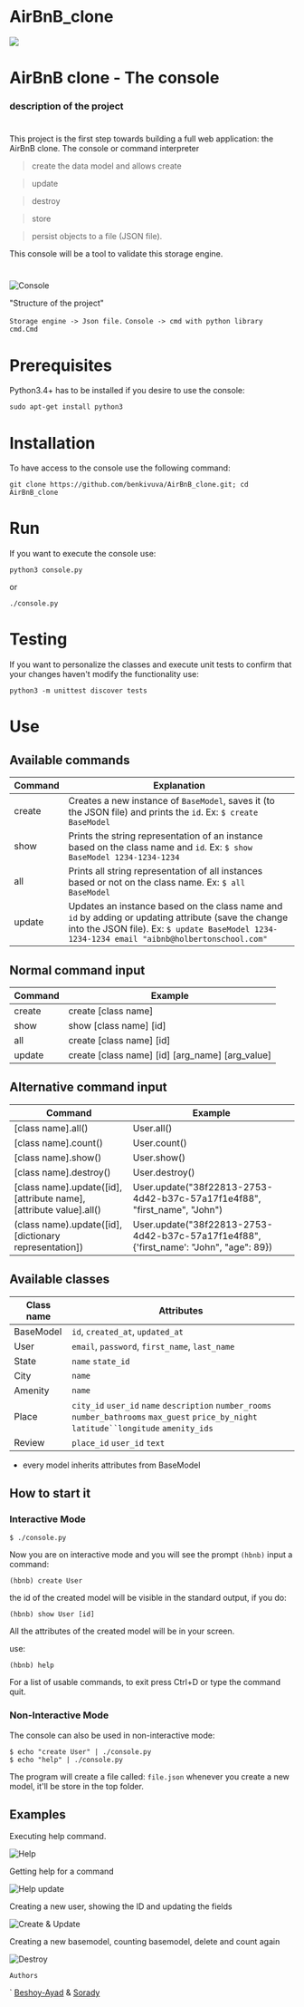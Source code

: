 # AirBnB_clone

<img align="center" src="[https://i.ibb.co/d5N85Nh/hbnb.png](https://github.com/Beshoy-Ayad/AirBnB_clone/blob/master/PIC/1.png?raw=true)">


# AirBnB clone - The console

### description of the project
# 
This project is the first step towards building a full web application: the AirBnB clone.
The console or command interpreter
 >create the data model and allows create

 >update 

 >destroy

 >store

 >persist objects to a file (JSON file).

  This console will be a tool to validate this storage engine.
  #

![Console]([https://github.com/daorejuela1/AirBnB_clone/blob/master/images/console_airbnb.png](https://github.com/Beshoy-Ayad/AirBnB_clone/blob/master/PIC/2.png?raw=true))

"Structure of the project"

`Storage engine -> Json file.`
`Console -> cmd with python library cmd.Cmd`



# Prerequisites 

Python3.4+ has to be installed if you desire to use the console:
```
sudo apt-get install python3
```

# Installation

To have access to the console use the following command:

```
git clone https://github.com/benkivuva/AirBnB_clone.git; cd AirBnB_clone
```

# Run

If you want to execute the console use:

```
python3 console.py
```
or
```
./console.py
```

# Testing 

If you want to personalize the classes and execute unit tests to confirm that your changes haven't modify the functionality use:

```
python3 -m unittest discover tests
```

# Use

## Available commands
|Command| Explanation |
|--|--|
| create | Creates a new instance of `BaseModel`, saves it (to the JSON file) and prints the `id`. Ex: `$ create BaseModel`  |
| show | Prints the string representation of an instance based on the class name and `id`. Ex: `$ show BaseModel 1234-1234-1234` |
| all | Prints all string representation of all instances based or not on the class name. Ex: `$ all BaseModel` |
| update | Updates an instance based on the class name and `id` by adding or updating attribute (save the change into the JSON file). Ex: `$ update BaseModel 1234-1234-1234 email "aibnb@holbertonschool.com"` |

## Normal command input

|Command| Example|
|--|--|
|create| create [class name] |
|show| show [class name] [id] |
|all| create [class name] [id]|
|update| create [class name] [id] [arg_name] [arg_value]|


## Alternative command input
|Command| Example|
|--|--|
|[class name].all()| User.all() |
|[class name].count()| User.count() |
|[class name].show()| User.show() |
|[class name].destroy()| User.destroy() |
|[class name].update([id], [attribute name], [attribute value].all()| User.update("38f22813-2753-4d42-b37c-57a17f1e4f88", "first_name", "John") |
|(class name).update([id], [dictionary representation])| User.update("38f22813-2753-4d42-b37c-57a17f1e4f88", {'first_name': "John", "age": 89}) |

## Available classes
|Class name| Attributes|
|--|--|
| BaseModel | `id`, `created_at`, `updated_at`  |
| User| `email`, `password`, `first_name`, `last_name` |
| State| `name` `state_id`|
| City| `name`  |
| Amenity | `name` |
| Place | `city_id` `user_id` `name` `description` `number_rooms` `number_bathrooms` `max_guest` `price_by_night` `latitude``longitude` `amenity_ids` |
| Review| `place_id` `user_id` `text` |

* every model inherits attributes from BaseModel

## How to start it

### Interactive Mode
```
$ ./console.py
```

Now you are on interactive mode and you will see the prompt `(hbnb)`
input a command:

```
(hbnb) create User
```
the id of the created model will be visible in the standard output, if you do:

```
(hbnb) show User [id]
```

All the attributes of the created model will be in your screen.

use: 

```
(hbnb) help
```
For a list of usable commands, to exit press Ctrl+D or type the command quit.

### Non-Interactive Mode

The console can also be used in non-interactive mode:

```
$ echo "create User" | ./console.py
$ echo "help" | ./console.py
```

The program will create a file called: `file.json` whenever you create a new model, it'll be store in the top folder.

## Examples

Executing help command.

![Help]([https://github.com/daorejuela1/AirBnB_clone/blob/master/images/help.gif](https://github.com/Beshoy-Ayad/AirBnB_clone/blob/master/PIC/3.gif?raw=true))

Getting help for a command

![Help update]([https://github.com/daorejuela1/AirBnB_clone/blob/master/images/help%20update.gif](https://github.com/Beshoy-Ayad/AirBnB_clone/blob/master/PIC/4.gif?raw=true))

Creating a new user, showing the ID and updating the fields

![Create & Update](![image](https://github.com/Beshoy-Ayad/AirBnB_clone/assets/125706196/a1ca9b2b-cd45-498d-a6f1-7982730dc50e)
)

Creating a new basemodel, counting basemodel, delete and count again

![Destroy]([https://github.com/daorejuela1/AirBnB_clone/blob/master/images/destroy.gif](https://github.com/Beshoy-Ayad/AirBnB_clone/blob/master/PIC/6.gif?raw=true))
```
Authors
```
`
 [Beshoy-Ayad](https://github.com/Beshoy-Ayad) & [Sorady](https://github.com/Sorady)

```

